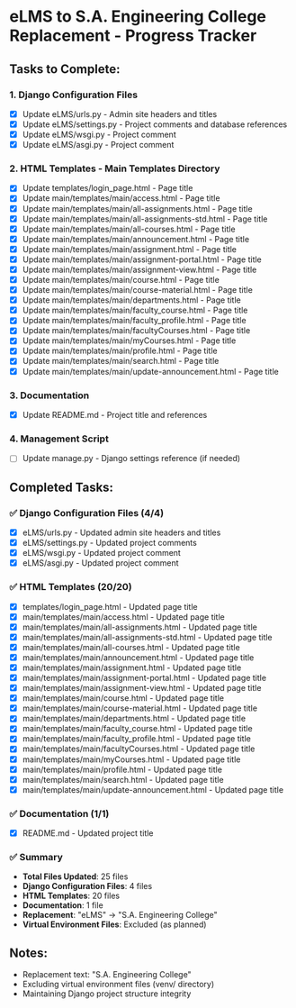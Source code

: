 # eLMS to S.A. Engineering College Replacement - Progress Tracker

## Tasks to Complete:

### 1. Django Configuration Files
- [x] Update eLMS/urls.py - Admin site headers and titles
- [x] Update eLMS/settings.py - Project comments and database references
- [x] Update eLMS/wsgi.py - Project comment
- [x] Update eLMS/asgi.py - Project comment

### 2. HTML Templates - Main Templates Directory
- [x] Update templates/login_page.html - Page title
- [x] Update main/templates/main/access.html - Page title
- [x] Update main/templates/main/all-assignments.html - Page title
- [x] Update main/templates/main/all-assignments-std.html - Page title
- [x] Update main/templates/main/all-courses.html - Page title
- [x] Update main/templates/main/announcement.html - Page title
- [x] Update main/templates/main/assignment.html - Page title
- [x] Update main/templates/main/assignment-portal.html - Page title
- [x] Update main/templates/main/assignment-view.html - Page title
- [x] Update main/templates/main/course.html - Page title
- [x] Update main/templates/main/course-material.html - Page title
- [x] Update main/templates/main/departments.html - Page title
- [x] Update main/templates/main/faculty_course.html - Page title
- [x] Update main/templates/main/faculty_profile.html - Page title
- [x] Update main/templates/main/facultyCourses.html - Page title
- [x] Update main/templates/main/myCourses.html - Page title
- [x] Update main/templates/main/profile.html - Page title
- [x] Update main/templates/main/search.html - Page title
- [x] Update main/templates/main/update-announcement.html - Page title

### 3. Documentation
- [x] Update README.md - Project title and references

### 4. Management Script
- [ ] Update manage.py - Django settings reference (if needed)

## Completed Tasks:

### ✅ Django Configuration Files (4/4)
- [x] eLMS/urls.py - Updated admin site headers and titles
- [x] eLMS/settings.py - Updated project comments
- [x] eLMS/wsgi.py - Updated project comment
- [x] eLMS/asgi.py - Updated project comment

### ✅ HTML Templates (20/20)
- [x] templates/login_page.html - Updated page title
- [x] main/templates/main/access.html - Updated page title
- [x] main/templates/main/all-assignments.html - Updated page title
- [x] main/templates/main/all-assignments-std.html - Updated page title
- [x] main/templates/main/all-courses.html - Updated page title
- [x] main/templates/main/announcement.html - Updated page title
- [x] main/templates/main/assignment.html - Updated page title
- [x] main/templates/main/assignment-portal.html - Updated page title
- [x] main/templates/main/assignment-view.html - Updated page title
- [x] main/templates/main/course.html - Updated page title
- [x] main/templates/main/course-material.html - Updated page title
- [x] main/templates/main/departments.html - Updated page title
- [x] main/templates/main/faculty_course.html - Updated page title
- [x] main/templates/main/faculty_profile.html - Updated page title
- [x] main/templates/main/facultyCourses.html - Updated page title
- [x] main/templates/main/myCourses.html - Updated page title
- [x] main/templates/main/profile.html - Updated page title
- [x] main/templates/main/search.html - Updated page title
- [x] main/templates/main/update-announcement.html - Updated page title

### ✅ Documentation (1/1)
- [x] README.md - Updated project title

### ✅ Summary
- **Total Files Updated**: 25 files
- **Django Configuration Files**: 4 files
- **HTML Templates**: 20 files  
- **Documentation**: 1 file
- **Replacement**: "eLMS" → "S.A. Engineering College"
- **Virtual Environment Files**: Excluded (as planned)

## Notes:
- Replacement text: "S.A. Engineering College"
- Excluding virtual environment files (venv/ directory)
- Maintaining Django project structure integrity
